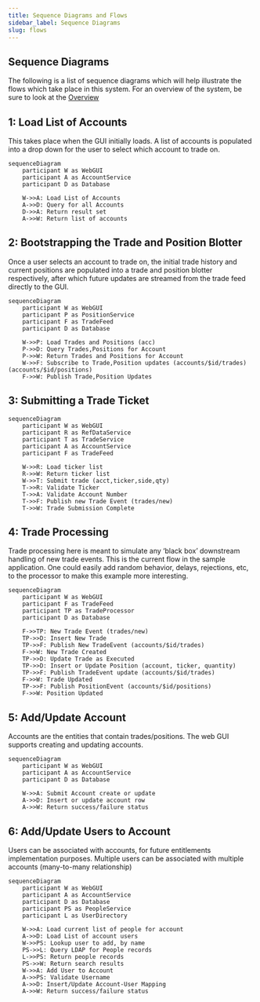 ```yaml
---
title: Sequence Diagrams and Flows
sidebar_label: Sequence Diagrams
slug: flows
---
```


## Sequence Diagrams

The following is a list of sequence diagrams which will help illustrate the flows which take place in this system.  For an overview of the system, be sure to look at the [Overview](./overview.md)


## 1: Load List of Accounts 

This takes place when the GUI initially loads. A list of accounts is populated into a drop down for the user to select which account to trade on.

```mermaid
sequenceDiagram
    participant W as WebGUI
    participant A as AccountService
    participant D as Database
    
    W->>A: Load List of Accounts
    A->>D: Query for all Accounts
    D->>A: Return result set
    A->>W: Return list of accounts
```
## 2: Bootstrapping the Trade and Position Blotter

Once a user selects an account to trade on, the initial trade history and current positions are populated into a trade and position blotter respectively, after which future updates are streamed from the trade feed directly to the GUI. 

```mermaid
sequenceDiagram
    participant W as WebGUI
    participant P as PositionService
    participant F as TradeFeed
    participant D as Database
    
    W->>P: Load Trades and Positions (acc)
    P->>D: Query Trades,Positions for Account
    P->>W: Return Trades and Positions for Account
    W->>F: Subscribe to Trade,Position updates (accounts/$id/trades) (accounts/$id/positions)
    F->>W: Publish Trade,Position Updates
```

## 3: Submitting a Trade Ticket

```mermaid
sequenceDiagram
    participant W as WebGUI
    participant R as RefDataService
    participant T as TradeService
    participant A as AccountService
    participant F as TradeFeed 

    W->>R: Load ticker list 
    R->>W: Return ticker list
    W->>T: Submit trade (acct,ticker,side,qty)
    T->>R: Validate Ticker
    T->>A: Validate Account Number
    T->>F: Publish new Trade Event (trades/new)
    T->>W: Trade Submission Complete
```

## 4: Trade Processing

Trade processing here is meant to simulate any ‘black box’ downstream handling of new trade events. This is the current flow in the sample application. One could easily add random behavior, delays, rejections, etc, to the processor to make this example more interesting.

```mermaid
sequenceDiagram
    participant W as WebGUI
    participant F as TradeFeed
    participant TP as TradeProcessor
    participant D as Database

    F->>TP: New Trade Event (trades/new)
    TP->>D: Insert New Trade
    TP->>F: Publish New TradeEvent (accounts/$id/trades)
    F->>W: New Trade Created
    TP->>D: Update Trade as Executed
    TP->>D: Insert or Update Position (account, ticker, quantity)
    TP->>F: Publish TradeEvent update (accounts/$id/trades)
    F->>W: Trade Updated
    TP->>F: Publish PositionEvent (accounts/$id/positions)
    F->>W: Position Updated
```

## 5: Add/Update Account

Accounts are the entities that contain trades/positions. The web GUI supports creating and updating accounts.

```mermaid
sequenceDiagram
    participant W as WebGUI
    participant A as AccountService
    participant D as Database

    W->>A: Submit Account create or update
    A->>D: Insert or update account row
    A->>W: Return success/failure status
```

## 6: Add/Update Users to Account

Users can be associated with accounts, for future entitlements implementation purposes. Multiple users can be associated with multiple accounts (many-to-many relationship)

```mermaid
sequenceDiagram
    participant W as WebGUI
    participant A as AccountService
    participant D as Database
    participant PS as PeopleService
    participant L as UserDirectory

    W->>A: Load current list of people for account
    A->>D: Load List of account users
    W->>PS: Lookup user to add, by name
    PS->>L: Query LDAP for People records
    L->>PS: Return people records
    PS->>W: Return search results
    W->>A: Add User to Account
    A->>PS: Validate Username
    A->>D: Insert/Update Account-User Mapping
    A->>W: Return success/failure status
```
